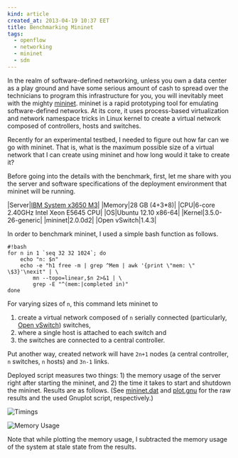 ```yaml
---
kind: article
created_at: 2013-04-19 10:37 EET
title: Benchmarking Mininet
tags:
  - openflow
  - networking
  - mininet
  - sdn
---
```


In the realm of software-defined networking, unless you own a data center as a play ground and have some serious amount of cash to spread over the technicians to program this infrastructure for you, you will inevitably meet with the mighty [mininet](https://github.com/mininet/mininet). mininet is a rapid prototyping tool for emulating software-defined networks. At its core, it uses process-based virtualization and network namespace tricks in Linux kernel to create a virtual network composed of controllers, hosts and switches.

Recently for an experimental testbed, I needed to figure out how far can we go with mininet. That is, what is the maximum possible size of a virtual network that I can create using mininet and how long would it take to create it?

Before going into the details with the benchmark, first, let me share with you the server and software specifications of the deployment environment that mininet will be running.

|Server|[IBM System x3650 M3](http://www-03.ibm.com/systems/x/hardware/rack/x3650m3/)|
|Memory|28 GB (4+3*8)|
|CPU|6-core 2.40GHz Intel Xeon E5645 CPU|
|OS|Ubuntu 12.10 x86-64|
|Kernel|3.5.0-26-generic|
|mininet|2.0.0d2|
|Open vSwitch|1.4.3|

In order to benchmark mininet, I used a simple bash function as follows.

    #!bash
    for n in 1 `seq 32 32 1024`; do
        echo "n: $n"
        echo -e "h1 free -m | grep ^Mem | awk '{print \"mem: \" \$3}'\nexit" | \
            mn --topo=linear,$n 2>&1 | \
            grep -E "^(mem:|completed in)"
    done

For varying sizes of `n`, this command lets mininet to

1. create a virtual network composed of `n` serially connected (particularly, [Open vSwitch](http://openvswitch.org/)) switches,
2. where a single host is attached to each switch and
3. the switches are connected to a central controller.

Put another way, created network will have `2n+1` nodes (a central controller, `n` switches, `n` hosts) and `3n-1` links.

Deployed script measures two things: 1) the memory usage of the server right after starting the mininet, and 2) the time it takes to start and shutdown the mininet. Results are as follows. (See [mininet.dat](mininet.dat) and [plot.gnu](plot.gnu) for the raw results and the used Gnuplot script, respectively.)

![Timings](time.jpg)

![Memory Usage](memory.jpg)

Note that while plotting the memory usage, I subtracted the memory usage of the system at stale state from the results.
